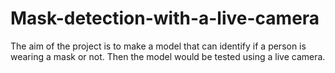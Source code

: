 # Mask-detection-with-a-live-camera
The aim of the project is to make a model that can identify if a person is wearing a mask or not. Then the model would be tested using a live camera.
